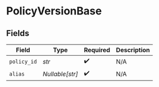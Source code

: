 # PolicyVersionBase


## Fields

| Field              | Type               | Required           | Description        |
| ------------------ | ------------------ | ------------------ | ------------------ |
| `policy_id`        | *str*              | :heavy_check_mark: | N/A                |
| `alias`            | *Nullable[str]*    | :heavy_check_mark: | N/A                |